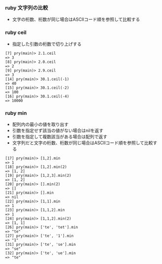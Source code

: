 ### ruby 文字列の比較
- 文字の桁数、桁数が同じ場合はASCIIコード順を参照して比較する

### ruby ceil
- 指定した引数の桁数で切り上げする
```
[7] pry(main)> 2.1.ceil
=> 3
[8] pry(main)> 2.0.ceil
=> 2
[9] pry(main)> 2.9.ceil
=> 3
[14] pry(main)> 30.1.ceil(-1)
=> 40
[15] pry(main)> 30.1.ceil(-2)
=> 100
[16] pry(main)> 30.1.ceil(-4)
=> 10000
```

### ruby min
- 配列内の最小の値を取り出す
- 引数を指定せず該当の値がない場合はnilを返す
- 引数を指定して複数該当がある場合は配列で返す
- 文字列だと文字の桁数、桁数が同じ場合はASCIIコード順を参照して比較する

```
[17] pry(main)> [1,2].min
=> 1
[18] pry(main)> [1,2].min(2)
=> [1, 2]
[19] pry(main)> [1,2,3].min(2)
=> [1, 2]
[20] pry(main)> [].min(2)
=> []
[21] pry(main)> [].min
=> nil
[22] pry(main)> [1,1].min
=> 1
[23] pry(main)> [1,1,2].min
=> 1
[24] pry(main)> [1,1,2].min(2)
=> [1, 1]
[26] pry(main)> ['te', 'tet'].min
=> "te"
[27] pry(main)> ['te', '1'].min
=> "1"
[31] pry(main)> ['te', 'se'].min
=> "se"
[32] pry(main)> ['te', 'ue'].min
=> "te"
```

